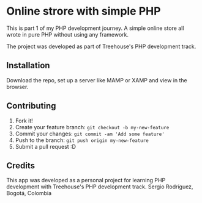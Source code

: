 # Online strore with simple PHP

This is part 1 of my PHP development journey. A simple online store all wrote in pure PHP without using any framework.

The project was developed as part of Treehouse's PHP development track.

## Installation

Download the repo, set up a server like MAMP or XAMP and view in the browser.


## Contributing

1. Fork it!
2. Create your feature branch: `git checkout -b my-new-feature`
3. Commit your changes: `git commit -am 'Add some feature'`
4. Push to the branch: `git push origin my-new-feature`
5. Submit a pull request :D


## Credits

This app was developed as a personal project for learning PHP development with Treehouse's PHP development track.
Sergio Rodríguez, Bogotá, Colombia
